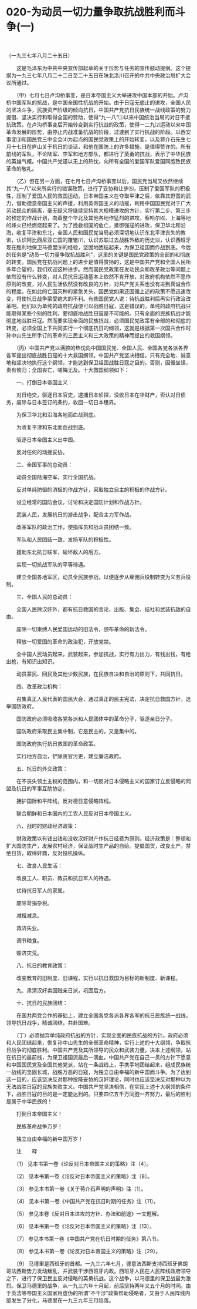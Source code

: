 # 020-为动员一切力量争取抗战胜利而斗争(一)

​		

（一九三七年八月二十五日）

　　这是毛泽东为中共中央宣传部起草的关于形势与任务的宣传鼓动提纲。这个提纲为一九三七年八月二十二日至二十五日在陕北洛川召开的中共中央政治局扩大会议所通过。

　　（甲）七月七日卢沟桥事变，是日本帝国主义大举进攻中国本部的开始。卢沟桥中国军队的抗战，是中国全国性抗战的开始。由于日寇无底止的进攻，全国人民的坚决斗争，民族资产阶级的倾向抗日，中国共产党抗日民族统一战线政策的努力提倡、坚决实行和取得全国的赞助，使得“九一八”⑴以来中国统治当局的对日不抵抗政策，在卢沟桥事变后开始转变到实行抗战的政策，使得一二九⑵运动以来中国革命发展的形势，由停止内战准备抗战的阶段，过渡到了实行抗战的阶段。以西安事变⑶和国民党三中全会⑷为起点的国民党政策上的开始转变，以及蒋介石先生七月十七日在庐山关于抗日的谈话，和他在国防上的许多措施，是值得赞许的。所有前线的军队，不论陆军、空军和地方部队，都进行了英勇的抗战，表示了中华民族的英雄气概。中国共产党谨以无上的热忱，向所有全国的爱国军队爱国同胞致民族革命的敬礼。

　　（乙）但在另一方面，在七月七日卢沟桥事变以后，国民党当局又依然继续其“九一八”以来所实行的错误政策，进行了妥协和让步⑸，压制了爱国军队的积极性，压制了爱国人民的救国运动。日本帝国主义在夺取平津之后，依靠其野蛮的武力，借助德意帝国主义的声援，利用英帝国主义的动摇，利用中国国民党对于广大劳动民众的隔离，毫无疑义将继续坚持其大规模进攻的方针，实行第二步、第三步的预定的作战计划，向着整个华北及其他各地作猛烈的进攻。察哈尔⑹、上海等地的烽火已经燃烧起来了。为了挽救祖国的危亡，抵御强寇的进攻，保卫华北和沿海，收复平津和东北，全国人民和国民党当局必须深切地认识东北平津丧失的教训，认识阿比西尼亚亡国的覆辙⑺，认识苏联过去战胜外敌的历史⑻，认识西班牙现在胜利地保卫马德里⑼的经验，坚固地团结起来，为保卫祖国而作战到底。今后的任务是“动员一切力量争取抗战胜利”，这里的关键是国民党政策的全部的和彻底的转变。国民党在抗战问题上的进步是值得赞扬的，这是中国共产党和全国人民所多年企望的，我们欢迎这种进步。然而国民党政策在发动民众和改革政治等问题上依然没有什么转变，对人民抗日运动基本上依然不肯开放，对政府机构依然不愿作原则的改变，对人民生活依然没有改良的方针，对共产党关系也没有进到真诚合作的程度。在如此的亡国灭种的紧急关头，国民党如果还因循上述的政策不愿迅速改变，将使抗日战争蒙受绝大的不利。有些国民党人说：待抗战胜利后再实行政治改革吧。他们以为单纯的政府抗战便可以战胜日寇，这是错误的。单纯的政府抗战只能取得某些个别的胜利，要彻底地战胜日寇是不可能的。只有全面的民族抗战才能彻底地战胜日寇。然而要实现全面的民族抗战，必须国民党政策有全部的和彻底的转变，必须全国上下共同实行一个彻底抗日的纲领，这就是根据第一次国共合作时孙中山先生所手订的革命的三民主义和三大政策的精神而提出的救国纲领。

　　（丙）中国共产党以满腔的热忱向中国国民党、全国人民、全国各党各派各界各军提出彻底战胜日寇的十大救国纲领。中国共产党坚决相信，只有完全地、诚意地和坚决地执行这个纲领，才能达到保卫祖国战胜日寇之目的。否则，因循坐误，责有攸归；全国丧亡，嗟悔无及。十大救国纲领如下：

　　一、打倒日本帝国主义：

　　对日绝交，驱逐日本官吏，逮捕日本侦探，没收日本在华财产，否认对日债务，废除与日本签订的条约，收回一切日本租界。

　　为保卫华北和沿海各地而血战到底。

　　为收复平津和东北而血战到底。

　　驱逐日本帝国主义出中国。

　　反对任何的动摇妥协。

　　二、全国军事的总动员：

　　动员全国陆海空军，实行全国抗战。

　　反对单纯防御的消极的作战方针，采取独立自主的积极的作战方针。

　　设立经常的国防会议，讨论和决定国防计划和作战方针。

　　武装人民，发展抗日的游击战争，配合主力军作战。

　　改革军队的政治工作，使指挥员和战斗员团结一致。

　　军队和人民团结一致，发扬军队的积极性。

　　援助东北抗日联军，破坏敌人的后方。

　　实现一切抗战军队的平等待遇。

　　建立全国各地军区，动员全民族参战，以便逐步从雇佣兵役制转变为义务兵役制。

　　三、全国人民的总动员：

　　全国人民除汉奸外，都有抗日救国的言论、出版、集会、结社和武装抗敌的自由。

　　废除一切束缚人民爱国运动的旧法令，颁布革命的新法令。

　　释放一切爱国的革命的政治犯，开放党禁。

　　全中国人民动员起来，武装起来，参加抗战，实行有力出力，有钱出钱，有枪出枪，有知识出知识。

　　动员蒙民、回民及其他少数民族，在民族自决和自治的原则下，共同抗日。

　　四、改革政治机构：

　　召集真正人民代表的国民大会，通过真正的民主宪法，决定抗日救国方针，选举国防政府。

　　国防政府必须吸收各党各派和人民团体中的革命分子，驱逐亲日分子。

　　国防政府采取民主集中制，它是民主的，又是集中的。

　　国防政府执行抗日救国的革命政策。

　　实行地方自治，铲除贪官污吏，建立廉洁政府。

　　五、抗日的外交政策：

　　在不丧失领土主权的范围内，和一切反对日本侵略主义的国家订立反侵略的同盟及抗日的军事互助协定。

　　拥护国际和平阵线，反对德日意侵略阵线。

　　联合朝鲜和日本国内的工农人民反对日本帝国主义。

　　六、战时的财政经济政策：

　　财政政策以有钱出钱和没收汉奸财产作抗日经费为原则。经济政策是：整顿和扩大国防生产，发展农村经济，保证战时生产品的自给。提倡国货，改良土产。禁绝日货，取缔奸商，反对投机操纵。

　　七、改良人民生活：

　　改良工人、职员、教员和抗日军人的待遇。

　　优待抗日军人的家属。

　　废除苛捐杂税。

　　减租减息。

　　救济失业。

　　调节粮食。

　　赈济灾荒。

　　八、抗日的教育政策：

　　改变教育的旧制度、旧课程，实行以抗日救国为目标的新制度、新课程。

　　九、肃清汉奸卖国贼亲日派，巩固后方。

　　十、抗日的民族团结：

　　在国共两党合作的基础上，建立全国各党各派各界各军的抗日民族统一战线，领导抗日战争，精诚团结，共赴国难。

　　（丁）必须抛弃单纯政府抗战的方针，实现全面的民族抗战的方针。政府必须和人民团结起来，恢复孙中山先生的全部革命精神，实行上述的十大纲领，争取抗日战争的彻底胜利。中国共产党及其所领导的民众和武装力量，决本上述纲领，站在抗日的最前线，为保卫祖国流最后一滴血。中国共产党在自己一贯的方针下愿意和中国国民党及全国其他党派，站在一条战线上，手携手地团结起来，组成民族统一战线的坚固长城，战胜万恶的日寇，为独立自由幸福的新中国而斗争。为了达到这一目的，应该坚决反对那种投降妥协的汉奸理论，同时也应该坚决反对那种以为无法战胜日寇的民族失败主义。中国共产党坚决相信，在实现上述十大纲领的条件下，战胜日寇的目的是一定能达到的。只要四亿五千万同胞一齐努力，最后的胜利是属于中华民族的！

　　打倒日本帝国主义！

　　民族革命战争万岁！

　　独立自由幸福的新中国万岁！

　　注　　释

　　〔1〕 见本书第一卷《论反对日本帝国主义的策略》注〔4〕。

　　〔2〕 见本书第一卷《论反对日本帝国主义的策略》注〔8〕。

　　〔3〕 参见本书第一卷《关于蒋介石声明的声明》注〔1〕。

　　〔4〕 见本书第一卷《中国共产党在抗日时期的任务》注〔11〕。

　　〔5〕 参见本卷《反对日本进攻的方针、办法和前途》一文题解。

　　〔6〕 见本书第一卷《论反对日本帝国主义的策略》注〔13〕。

　　〔7〕 参见本书第一卷《中国共产党在抗日时期的任务》第八节。

　　〔8〕 参见本书第一卷《论反对日本帝国主义的策略》注〔29〕。

　　〔9〕 马德里是西班牙的首都。一九三六年七月，德意法西斯支持西班牙佛朗哥法西斯势力发动叛乱，并武装干涉西班牙内政。西班牙人民在人民阵线政府领导之下，进行了保卫民主反对侵略的英勇抗战。这个战争，以马德里的保卫战最为激烈。保卫马德里的战争，从一九三六年十月起，前后坚持两年又五个月的时间。由于英法等帝国主义国家用虚伪的所谓“不干涉”政策帮助侵略者，又由于人民阵线内部发生了分化，马德里在一九三九年三月陷落。
